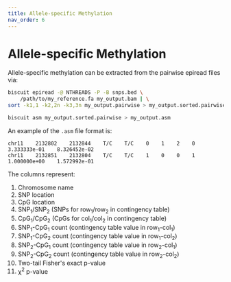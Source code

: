 ```yaml
---
title: Allele-specific Methylation
nav_order: 6
---
```


# Allele-specific Methylation

Allele-specific methylation can be extracted from the pairwise epiread files via:
```bash
biscuit epiread -@ NTHREADS -P -B snps.bed \
    /path/to/my_reference.fa my_output.bam | \
sort -k1,1 -k2,2n -k3,3n my_output.pairwise > my_output.sorted.pairwise

biscuit asm my_output.sorted.pairwise > my_output.asm
```

An example of the `.asm` file format is:
```
chr11    2132802    2132844    T/C    T/C    0    1    2    0    3.333333e-01    8.326452e-02
chr11    2132851    2132804    T/C    T/C    1    0    0    1    1.000000e+00    1.572992e-01
```

The columns represent:

  1. Chromosome name
  2. SNP location
  3. CpG location
  4. SNP<sub>1</sub>/SNP<sub>2</sub> (SNPs for row<sub>1</sub>/row<sub>2</sub> in contingency table)
  5. CpG<sub>1</sub>/CpG<sub>2</sub> (CpGs for col<sub>1</sub>/col<sub>2</sub> in contingency table)
  6. SNP<sub>1</sub>-CpG<sub>1</sub> count (contingency table value in row<sub>1</sub>-col<sub>1</sub>)
  7. SNP<sub>1</sub>-CpG<sub>2</sub> count (contingency table value in row<sub>1</sub>-col<sub>2</sub>)
  8. SNP<sub>2</sub>-CpG<sub>1</sub> count (contingency table value in row<sub>2</sub>-col<sub>1</sub>)
  9. SNP<sub>2</sub>-CpG<sub>2</sub> count (contingency table value in row<sub>2</sub>-col<sub>2</sub>)
  10. Two-tail Fisher's exact p-value
  11. &chi;<sup>2</sup> p-value

